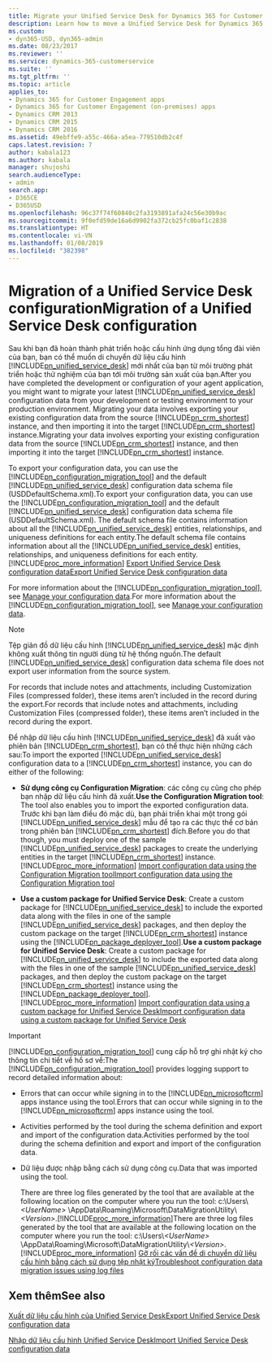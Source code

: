 ```yaml
---
title: Migrate your Unified Service Desk for Dynamics 365 for Customer Engagement apps configuration to another Dynamics 365 for Customer Engagement apps instance | MicrosoftDocs
description: Learn how to move a Unified Service Desk for Dynamics 365 for Customer Engagement apps configuration to another instance.
ms.custom:
- dyn365-USD, dyn365-admin
ms.date: 08/23/2017
ms.reviewer: ''
ms.service: dynamics-365-customerservice
ms.suite: ''
ms.tgt_pltfrm: ''
ms.topic: article
applies_to:
- Dynamics 365 for Customer Engagement apps
- Dynamics 365 for Customer Engagement (on-premises) apps
- Dynamics CRM 2013
- Dynamics CRM 2015
- Dynamics CRM 2016
ms.assetid: 49ebffe9-a55c-466a-a5ea-779510db2c4f
caps.latest.revision: 7
author: kabala123
ms.author: kabala
manager: shujoshi
search.audienceType:
- admin
search.app:
- D365CE
- D365USD
ms.openlocfilehash: 96c37f74f60840c2fa3193891afa24c56e30b9ac
ms.sourcegitcommit: 9f0efd59de16a6d9902fa372cb25fc0baf1c2838
ms.translationtype: HT
ms.contentlocale: vi-VN
ms.lasthandoff: 01/08/2019
ms.locfileid: "382398"
---
```

# <a name="migration-of-a-unified-service-desk-configuration"></a><span data-ttu-id="4b4fa-103">Migration of a Unified Service Desk configuration</span><span class="sxs-lookup"><span data-stu-id="4b4fa-103">Migration of a Unified Service Desk configuration</span></span> 
<span data-ttu-id="4b4fa-104">Sau khi bạn đã hoàn thành phát triển hoặc cấu hình ứng dụng tổng đài viên của bạn, bạn có thể muốn di chuyển dữ liệu cấu hình [!INCLUDE[pn_unified_service_desk](../../includes/pn-unified-service-desk.md)] mới nhất của bạn từ môi trường phát triển hoặc thử nghiệm của bạn tới môi trường sản xuất của bạn.</span><span class="sxs-lookup"><span data-stu-id="4b4fa-104">After you have completed the development or configuration of your agent application, you might want to migrate your latest [!INCLUDE[pn_unified_service_desk](../../includes/pn-unified-service-desk.md)] configuration data from your development or testing environment to your production environment.</span></span> <span data-ttu-id="4b4fa-105">Migrating your data involves exporting your existing configuration data from the source [!INCLUDE[pn_crm_shortest](../../includes/pn-crm-shortest.md)] instance, and then importing it into the target [!INCLUDE[pn_crm_shortest](../../includes/pn-crm-shortest.md)] instance.</span><span class="sxs-lookup"><span data-stu-id="4b4fa-105">Migrating your data involves exporting your existing configuration data from the source [!INCLUDE[pn_crm_shortest](../../includes/pn-crm-shortest.md)] instance, and then importing it into the target [!INCLUDE[pn_crm_shortest](../../includes/pn-crm-shortest.md)] instance.</span></span>  
  
 <span data-ttu-id="4b4fa-106">To export your configuration data, you can use the [!INCLUDE[pn_configuration_migration_tool](../../includes/pn-configuration-migration-tool.md)] and the default [!INCLUDE[pn_unified_service_desk](../../includes/pn-unified-service-desk.md)] configuration data schema file (USDDefaultSchema.xml).</span><span class="sxs-lookup"><span data-stu-id="4b4fa-106">To export your configuration data, you can use the [!INCLUDE[pn_configuration_migration_tool](../../includes/pn-configuration-migration-tool.md)] and the default [!INCLUDE[pn_unified_service_desk](../../includes/pn-unified-service-desk.md)] configuration data schema file (USDDefaultSchema.xml).</span></span> <span data-ttu-id="4b4fa-107">The default schema file contains information about all the [!INCLUDE[pn_unified_service_desk](../../includes/pn-unified-service-desk.md)] entities, relationships, and uniqueness definitions for each entity.</span><span class="sxs-lookup"><span data-stu-id="4b4fa-107">The default schema file contains information about all the [!INCLUDE[pn_unified_service_desk](../../includes/pn-unified-service-desk.md)] entities, relationships, and uniqueness definitions for each entity.</span></span> [!INCLUDE[proc_more_information](../../includes/proc-more-information.md)] <span data-ttu-id="4b4fa-108">[Export Unified Service Desk configuration data](../../unified-service-desk/admin/export-unified-service-desk-configuration-data.md)</span><span class="sxs-lookup"><span data-stu-id="4b4fa-108">[Export Unified Service Desk configuration data](../../unified-service-desk/admin/export-unified-service-desk-configuration-data.md)</span></span>  
  
 <span data-ttu-id="4b4fa-109">For more information about the [!INCLUDE[pn_configuration_migration_tool](../../includes/pn-configuration-migration-tool.md)], see [Manage your configuration data](/dynamics365/customer-engagement/admin/manage-configuration-data).</span><span class="sxs-lookup"><span data-stu-id="4b4fa-109">For more information about the [!INCLUDE[pn_configuration_migration_tool](../../includes/pn-configuration-migration-tool.md)], see [Manage your configuration data](/dynamics365/customer-engagement/admin/manage-configuration-data).</span></span>  
  
> [!NOTE]
>  <span data-ttu-id="4b4fa-110">Tệp giản đồ dữ liệu cấu hình [!INCLUDE[pn_unified_service_desk](../../includes/pn-unified-service-desk.md)] mặc định không xuất thông tin người dùng từ hệ thống nguồn.</span><span class="sxs-lookup"><span data-stu-id="4b4fa-110">The default [!INCLUDE[pn_unified_service_desk](../../includes/pn-unified-service-desk.md)] configuration data schema file does not export user information from the source system.</span></span>  
> 
>  <span data-ttu-id="4b4fa-111">For records that include notes and attachments, including Customization Files (compressed folder), these items aren’t included in the record during the export.</span><span class="sxs-lookup"><span data-stu-id="4b4fa-111">For records that include notes and attachments, including Customization Files (compressed folder), these items aren’t included in the record during the export.</span></span>  
  
 <span data-ttu-id="4b4fa-112">Để nhập dữ liệu cấu hình [!INCLUDE[pn_unified_service_desk](../../includes/pn-unified-service-desk.md)] đã xuất vào phiên bản [!INCLUDE[pn_crm_shortest](../../includes/pn-crm-shortest.md)], bạn có thể thực hiện những cách sau:</span><span class="sxs-lookup"><span data-stu-id="4b4fa-112">To import the exported [!INCLUDE[pn_unified_service_desk](../../includes/pn-unified-service-desk.md)] configuration data to a [!INCLUDE[pn_crm_shortest](../../includes/pn-crm-shortest.md)] instance, you can do either of the following:</span></span>  
  
- <span data-ttu-id="4b4fa-113">**Sử dụng công cụ Configuration Migration**: các công cụ cũng cho phép bạn nhập dữ liệu cấu hình đã xuất.</span><span class="sxs-lookup"><span data-stu-id="4b4fa-113">**Use the Configuration Migration tool**: The tool also enables you to import the exported configuration data.</span></span> <span data-ttu-id="4b4fa-114">Trước khi bạn làm điều đó mặc dù, bạn phải triển khai một trong gói [!INCLUDE[pn_unified_service_desk](../../includes/pn-unified-service-desk.md)] mẫu để tạo ra các thực thể cơ bản trong phiên bản [!INCLUDE[pn_crm_shortest](../../includes/pn-crm-shortest.md)] đích.</span><span class="sxs-lookup"><span data-stu-id="4b4fa-114">Before you do that though, you must deploy one of the sample [!INCLUDE[pn_unified_service_desk](../../includes/pn-unified-service-desk.md)] packages to create the underlying entities in the target [!INCLUDE[pn_crm_shortest](../../includes/pn-crm-shortest.md)] instance.</span></span> [!INCLUDE[proc_more_information](../../includes/proc-more-information.md)] <span data-ttu-id="4b4fa-115">[Import configuration data using the Configuration Migration tool](../../unified-service-desk/admin/import-unified-service-desk-configuration-data.md#ConfigMigration)</span><span class="sxs-lookup"><span data-stu-id="4b4fa-115">[Import configuration data using the Configuration Migration tool](../../unified-service-desk/admin/import-unified-service-desk-configuration-data.md#ConfigMigration)</span></span>  
  
- <span data-ttu-id="4b4fa-116">**Use a custom package for Unified Service Desk**: Create a custom package for [!INCLUDE[pn_unified_service_desk](../../includes/pn-unified-service-desk.md)] to include the exported data along with the files in one of the sample [!INCLUDE[pn_unified_service_desk](../../includes/pn-unified-service-desk.md)] packages, and then deploy the custom package on the target [!INCLUDE[pn_crm_shortest](../../includes/pn-crm-shortest.md)] instance using the [!INCLUDE[pn_package_deployer_tool](../../includes/pn-package-deployer-tool.md)].</span><span class="sxs-lookup"><span data-stu-id="4b4fa-116">**Use a custom package for Unified Service Desk**: Create a custom package for [!INCLUDE[pn_unified_service_desk](../../includes/pn-unified-service-desk.md)] to include the exported data along with the files in one of the sample [!INCLUDE[pn_unified_service_desk](../../includes/pn-unified-service-desk.md)] packages, and then deploy the custom package on the target [!INCLUDE[pn_crm_shortest](../../includes/pn-crm-shortest.md)] instance using the [!INCLUDE[pn_package_deployer_tool](../../includes/pn-package-deployer-tool.md)].</span></span> [!INCLUDE[proc_more_information](../../includes/proc-more-information.md)] <span data-ttu-id="4b4fa-117">[Import configuration data using a custom package for Unified Service Desk](../../unified-service-desk/admin/import-unified-service-desk-configuration-data.md#CustomPackage)</span><span class="sxs-lookup"><span data-stu-id="4b4fa-117">[Import configuration data using a custom package for Unified Service Desk](../../unified-service-desk/admin/import-unified-service-desk-configuration-data.md#CustomPackage)</span></span>  
  
> [!IMPORTANT]
>  <span data-ttu-id="4b4fa-118">[!INCLUDE[pn_configuration_migration_tool](../../includes/pn-configuration-migration-tool.md)] cung cấp hỗ trợ ghi nhật ký cho thông tin chi tiết về hồ sơ về:</span><span class="sxs-lookup"><span data-stu-id="4b4fa-118">The [!INCLUDE[pn_configuration_migration_tool](../../includes/pn-configuration-migration-tool.md)] provides logging support to record detailed information about:</span></span>  
> 
> - <span data-ttu-id="4b4fa-119">Errors that can occur while signing in to the [!INCLUDE[pn_microsoftcrm](../../includes/pn-microsoftcrm.md)] apps instance using the tool.</span><span class="sxs-lookup"><span data-stu-id="4b4fa-119">Errors that can occur while signing in to the [!INCLUDE[pn_microsoftcrm](../../includes/pn-microsoftcrm.md)] apps instance using the tool.</span></span>  
> - <span data-ttu-id="4b4fa-120">Activities performed by the tool during the schema definition and export and import of the configuration data.</span><span class="sxs-lookup"><span data-stu-id="4b4fa-120">Activities performed by the tool during the schema definition and export and import of the configuration data.</span></span>  
> - <span data-ttu-id="4b4fa-121">Dữ liệu được nhập bằng cách sử dụng công cụ.</span><span class="sxs-lookup"><span data-stu-id="4b4fa-121">Data that was imported using the tool.</span></span>  
> 
>   <span data-ttu-id="4b4fa-122">There are three log files generated by the tool that are available at the following location on the computer where you run the tool: c:\Users\\*\<UserName>* \AppData\Roaming\Microsoft\DataMigrationUtility\\*\<Version>*.[!INCLUDE[proc_more_information](../../includes/proc-more-information.md)]</span><span class="sxs-lookup"><span data-stu-id="4b4fa-122">There are three log files generated by the tool that are available at the following location on the computer where you run the tool: c:\Users\\*\<UserName>* \AppData\Roaming\Microsoft\DataMigrationUtility\\*\<Version>*.[!INCLUDE[proc_more_information](../../includes/proc-more-information.md)]</span></span> [<span data-ttu-id="4b4fa-123">Gỡ rối các vấn đề di chuyển dữ liệu cấu hình bằng cách sử dụng tệp nhật ký</span><span class="sxs-lookup"><span data-stu-id="4b4fa-123">Troubleshoot configuration data migration issues using log files</span></span>](/dynamics365/customer-engagement/admin/manage-configuration-data#Logfiles)  
  
  
## <a name="see-also"></a><span data-ttu-id="4b4fa-124">Xem thêm</span><span class="sxs-lookup"><span data-stu-id="4b4fa-124">See also</span></span>  
 [<span data-ttu-id="4b4fa-125">Xuất dữ liệu cấu hình của Unified Service Desk</span><span class="sxs-lookup"><span data-stu-id="4b4fa-125">Export Unified Service Desk configuration data</span></span>](../../unified-service-desk/admin/export-unified-service-desk-configuration-data.md)  
  
 [<span data-ttu-id="4b4fa-126">Nhập dữ liệu cấu hình Unified Service Desk</span><span class="sxs-lookup"><span data-stu-id="4b4fa-126">Import Unified Service Desk configuration data</span></span>](../../unified-service-desk/admin/import-unified-service-desk-configuration-data.md)  
